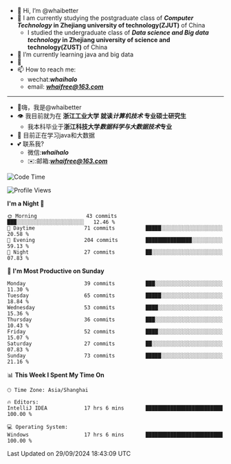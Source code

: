 - 👋 Hi, I’m @whaibetter
- 👀 I am currently studying the postgraduate class of ***Computer Technology* in Zhejiang university of technology(ZJUT)** of China
  -  I studied the undergraduate class of ***Data science and Big data technology* in Zhejiang university of science and technology(ZUST)** of China
- 🌱 I’m currently learning java and big data
- 💞️ 
- 📫 How to reach me: 
  - wechat:***whaihalo***
  - email: ***whaifree@163.com***
 ------------------------
- 👋嗨，我是@whaibetter
- 👁 我目前就为在 **浙江工业大学 就读*计算机技术* 专业硕士研究生**
  - 我本科毕业于**浙江科技大学*数据科学与大数据技术*专业**
- 🌴 目前正在学习java和大数据
- 💕 联系我?
  - 微信:***whaihalo***
  - ✉️:邮箱:***whaifree@163.com***

<!--START_SECTION:waka-->
![Code Time](http://img.shields.io/badge/Code%20Time-490%20hrs%2038%20mins-blue)

![Profile Views](http://img.shields.io/badge/Profile%20Views-0-blue)

**I'm a Night 🦉** 

```text
🌞 Morning                43 commits          ███░░░░░░░░░░░░░░░░░░░░░░   12.46 % 
🌆 Daytime                71 commits          █████░░░░░░░░░░░░░░░░░░░░   20.58 % 
🌃 Evening                204 commits         ███████████████░░░░░░░░░░   59.13 % 
🌙 Night                  27 commits          ██░░░░░░░░░░░░░░░░░░░░░░░   07.83 % 
```
📅 **I'm Most Productive on Sunday** 

```text
Monday                   39 commits          ███░░░░░░░░░░░░░░░░░░░░░░   11.30 % 
Tuesday                  65 commits          █████░░░░░░░░░░░░░░░░░░░░   18.84 % 
Wednesday                53 commits          ████░░░░░░░░░░░░░░░░░░░░░   15.36 % 
Thursday                 36 commits          ███░░░░░░░░░░░░░░░░░░░░░░   10.43 % 
Friday                   52 commits          ████░░░░░░░░░░░░░░░░░░░░░   15.07 % 
Saturday                 27 commits          ██░░░░░░░░░░░░░░░░░░░░░░░   07.83 % 
Sunday                   73 commits          █████░░░░░░░░░░░░░░░░░░░░   21.16 % 
```


📊 **This Week I Spent My Time On** 

```text
🕑︎ Time Zone: Asia/Shanghai

🔥 Editors: 
IntelliJ IDEA            17 hrs 6 mins       █████████████████████████   100.00 % 

💻 Operating System: 
Windows                  17 hrs 6 mins       █████████████████████████   100.00 % 
```


 Last Updated on 29/09/2024 18:43:09 UTC
<!--END_SECTION:waka-->
